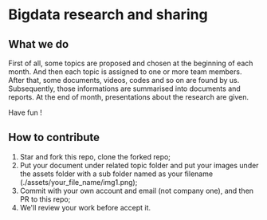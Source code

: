 # Bigdata research and sharing

## What we do

First of all, some topics are proposed and chosen at the beginning of each month. And then each topic is assigned to one or more team members. After that, some documents, videos, codes and so on are found by us. Subsequently, those informations are summarised into documents and reports. At the end of month, presentations about the research are given.

Have fun !

## How to contribute

1. Star and fork this repo, clone the forked repo;
2. Put your document under related topic folder and put your images under the assets folder with a sub folder named as your filename (./assets/your_file_name/img1.png);
3. Commit with your own account and email (not company one), and then PR to this repo;
4. We'll review your work before accept it.

